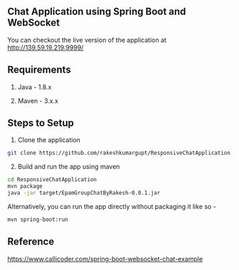 ## Chat Application using Spring Boot and WebSocket

You can checkout the live version of the application 
at http://139.59.19.219:9999/

## Requirements

1. Java - 1.8.x

2. Maven - 3.x.x

## Steps to Setup

1. Clone the application

```bash
git clone https://github.com/rakeshkumargupt/ResponsiveChatApplication.git
```

2. Build and run the app using maven

```bash
cd ResponsiveChatApplication
mvn package
java -jar target/EpamGroupChatByRakesh-0.0.1.jar
```

Alternatively, you can run the app directly without packaging it like so -

```bash
mvn spring-boot:run
```

## Reference

https://www.callicoder.com/spring-boot-websocket-chat-example